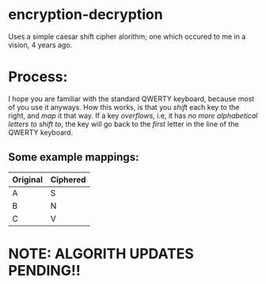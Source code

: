 # encryption-decryption
Uses a simple caesar shift cipher alorithm; one which occured to me in a vision, 4 years ago.


# Process:
I hope you are familiar with the standard QWERTY keyboard, because most of you use it anyways. 
How this works, is that you *shift* each key to the right, and *map* it that way. If a key *overflows*, i.e, it has *no more alphabetical letters to shift to*, the key will go back to the *first* letter in the line of the QWERTY keyboard.
## Some example mappings:
| Original   | Ciphered   |
|------------|------------|
|A|S|
|B |N |
|C|V|

# NOTE: ALGORITH UPDATES PENDING!!
